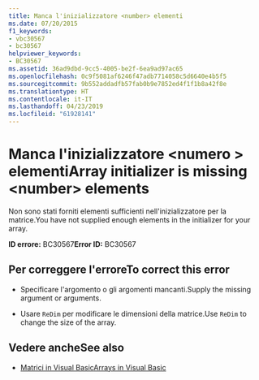 ```yaml
---
title: Manca l'inizializzatore <number> elementi
ms.date: 07/20/2015
f1_keywords:
- vbc30567
- bc30567
helpviewer_keywords:
- BC30567
ms.assetid: 36ad9dbd-9cc5-4005-be2f-6ea9ad97ac65
ms.openlocfilehash: 0c9f5081af6246f47adb7714058c5d6640e4b5f5
ms.sourcegitcommit: 9b552addadfb57fab0b9e7852ed4f1f1b8a42f8e
ms.translationtype: HT
ms.contentlocale: it-IT
ms.lasthandoff: 04/23/2019
ms.locfileid: "61928141"
---
```

# <a name="array-initializer-is-missing-number-elements"></a><span data-ttu-id="7de1e-102">Manca l'inizializzatore \<numero > elementi</span><span class="sxs-lookup"><span data-stu-id="7de1e-102">Array initializer is missing \<number> elements</span></span>
<span data-ttu-id="7de1e-103">Non sono stati forniti elementi sufficienti nell'inizializzatore per la matrice.</span><span class="sxs-lookup"><span data-stu-id="7de1e-103">You have not supplied enough elements in the initializer for your array.</span></span>  
  
 <span data-ttu-id="7de1e-104">**ID errore:** BC30567</span><span class="sxs-lookup"><span data-stu-id="7de1e-104">**Error ID:** BC30567</span></span>  
  
## <a name="to-correct-this-error"></a><span data-ttu-id="7de1e-105">Per correggere l'errore</span><span class="sxs-lookup"><span data-stu-id="7de1e-105">To correct this error</span></span>  
  
- <span data-ttu-id="7de1e-106">Specificare l'argomento o gli argomenti mancanti.</span><span class="sxs-lookup"><span data-stu-id="7de1e-106">Supply the missing argument or arguments.</span></span>  
  
- <span data-ttu-id="7de1e-107">Usare `ReDim` per modificare le dimensioni della matrice.</span><span class="sxs-lookup"><span data-stu-id="7de1e-107">Use `ReDim` to change the size of the array.</span></span>  
  
## <a name="see-also"></a><span data-ttu-id="7de1e-108">Vedere anche</span><span class="sxs-lookup"><span data-stu-id="7de1e-108">See also</span></span>

- [<span data-ttu-id="7de1e-109">Matrici in Visual Basic</span><span class="sxs-lookup"><span data-stu-id="7de1e-109">Arrays in Visual Basic</span></span>](~/docs/visual-basic/programming-guide/language-features/arrays/index.md)

